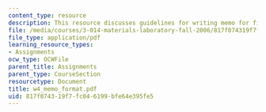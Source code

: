 ```yaml
---
content_type: resource
description: This resource discusses guidelines for writing memo for final exam.
file: /media/courses/3-014-materials-laboratory-fall-2006/817f074319f7fc046199bfe64e395fe5_w4_memo_format.pdf
file_type: application/pdf
learning_resource_types:
- Assignments
ocw_type: OCWFile
parent_title: Assignments
parent_type: CourseSection
resourcetype: Document
title: w4_memo_format.pdf
uid: 817f0743-19f7-fc04-6199-bfe64e395fe5
---
```

